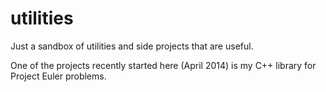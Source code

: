 utilities
=========

Just a sandbox of utilities and side projects that are useful.

One of the projects recently started here (April 2014) is my C++ library for Project Euler problems.
